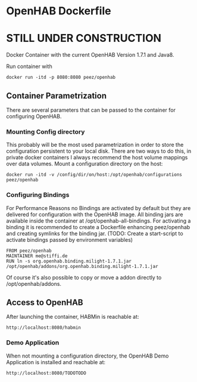 # OpenHAB Dockerfile

# STILL UNDER CONSTRUCTION

Docker Container with the current OpenHAB Version 1.7.1 and Java8.

Run container with

    docker run -itd -p 8080:8080 peez/openhab

## Container Parametrization
There are several parameters that can be passed to the container for configuring OpenHAB.

### Mounting Config directory
This probably will be the most used parametrization in order to store the configuration persistent to your local disk. There are two ways to do this, in private docker containers I always recommend the host volume mappings over data volumes.
Mount a configuration directory on the host:

    docker run -itd -v /config/dir/on/host:/opt/openhab/configurations peez/openhab
### Configuring Bindings
For Performance Reasons no Bindings are activated by default but they are delivered for configuration with the OpenHAB image. All binding jars are available inside the container at /opt/openhab-all-bindings.
For activating a binding it is recommended to create a Dockerfile enhancing peez/openhab and creating symlinks for the binding jar. (TODO: Create a start-script to activate bindings passed by environment variables)

    FROM peez/openhab
	MAINTAINER me@stiffi.de
	RUN ln -s org.openhab.binding.milight-1.7.1.jar /opt/openhab/addons/org.openhab.binding.milight-1.7.1.jar

Of course it's also possible to copy or move a addon directly to /opt/openhab/addons.

## Access to OpenHAB
After launching the container, HABMin is reachable at:

    http://localhost:8080/habmin

### Demo Application
When not mounting a configuration directory, the OpenHAB Demo Application is installed and reachable at:

    http://localhost:8080/TODOTODO

